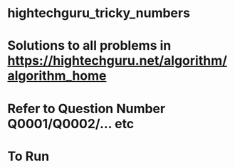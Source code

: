 # hightechguru_tricky_numbers
# Solutions to all problems in https://hightechguru.net/algorithm/algorithm_home
# Refer to Question Number Q0001/Q0002/... etc
# To Run 
